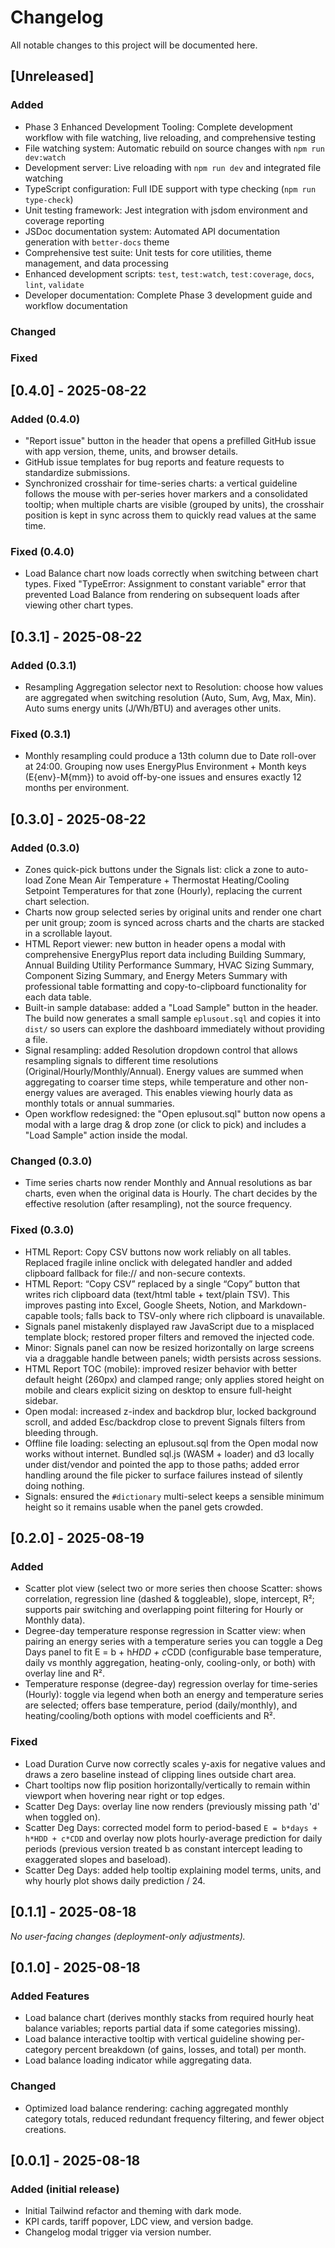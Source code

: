 # Changelog

All notable changes to this project will be documented here.

## [Unreleased]

### Added

- Phase 3 Enhanced Development Tooling: Complete development workflow with file watching, live reloading, and comprehensive testing
- File watching system: Automatic rebuild on source changes with `npm run dev:watch`
- Development server: Live reloading with `npm run dev` and integrated file watching
- TypeScript configuration: Full IDE support with type checking (`npm run type-check`)
- Unit testing framework: Jest integration with jsdom environment and coverage reporting
- JSDoc documentation system: Automated API documentation generation with `better-docs` theme
- Comprehensive test suite: Unit tests for core utilities, theme management, and data processing
- Enhanced development scripts: `test`, `test:watch`, `test:coverage`, `docs`, `lint`, `validate`
- Developer documentation: Complete Phase 3 development guide and workflow documentation

### Changed

### Fixed

## [0.4.0] - 2025-08-22

### Added (0.4.0)

- "Report issue" button in the header that opens a prefilled GitHub issue with app version, theme, units, and browser details.
- GitHub issue templates for bug reports and feature requests to standardize submissions.
- Synchronized crosshair for time-series charts: a vertical guideline follows the mouse with per-series hover markers and a consolidated tooltip; when multiple charts are visible (grouped by units), the crosshair position is kept in sync across them to quickly read values at the same time.

### Fixed (0.4.0)

- Load Balance chart now loads correctly when switching between chart types. Fixed "TypeError: Assignment to constant variable" error that prevented Load Balance from rendering on subsequent loads after viewing other chart types.

## [0.3.1] - 2025-08-22

### Added (0.3.1)

- Resampling Aggregation selector next to Resolution: choose how values are aggregated when switching resolution (Auto, Sum, Avg, Max, Min). Auto sums energy units (J/Wh/BTU) and averages other units.

### Fixed (0.3.1)

- Monthly resampling could produce a 13th column due to Date roll-over at 24:00. Grouping now uses EnergyPlus Environment + Month keys (E{env}-M{mm}) to avoid off-by-one issues and ensures exactly 12 months per environment.

## [0.3.0] - 2025-08-22

### Added (0.3.0)

- Zones quick-pick buttons under the Signals list: click a zone to auto-load Zone Mean Air Temperature + Thermostat Heating/Cooling Setpoint Temperatures for that zone (Hourly), replacing the current chart selection.
- Charts now group selected series by original units and render one chart per unit group; zoom is synced across charts and the charts are stacked in a scrollable layout.
- HTML Report viewer: new button in header opens a modal with comprehensive EnergyPlus report data including Building Summary, Annual Building Utility Performance Summary, HVAC Sizing Summary, Component Sizing Summary, and Energy Meters Summary with professional table formatting and copy-to-clipboard functionality for each data table.
- Built-in sample database: added a "Load Sample" button in the header. The build now generates a small sample `eplusout.sql` and copies it into `dist/` so users can explore the dashboard immediately without providing a file.
- Signal resampling: added Resolution dropdown control that allows resampling signals to different time resolutions (Original/Hourly/Monthly/Annual). Energy values are summed when aggregating to coarser time steps, while temperature and other non-energy values are averaged. This enables viewing hourly data as monthly totals or annual summaries.
- Open workflow redesigned: the "Open eplusout.sql" button now opens a modal with a large drag & drop zone (or click to pick) and includes a "Load Sample" action inside the modal.

### Changed (0.3.0)

- Time series charts now render Monthly and Annual resolutions as bar charts, even when the original data is Hourly. The chart decides by the effective resolution (after resampling), not the source frequency.

### Fixed (0.3.0)

- HTML Report: Copy CSV buttons now work reliably on all tables. Replaced fragile inline onclick with delegated handler and added clipboard fallback for file:// and non-secure contexts.
- HTML Report: “Copy CSV” replaced by a single “Copy” button that writes rich clipboard data (text/html table + text/plain TSV). This improves pasting into Excel, Google Sheets, Notion, and Markdown-capable tools; falls back to TSV-only where rich clipboard is unavailable.
- Signals panel mistakenly displayed raw JavaScript due to a misplaced template block; restored proper filters and removed the injected code.
- Minor: Signals panel can now be resized horizontally on large screens via a draggable handle between panels; width persists across sessions.
- HTML Report TOC (mobile): improved resizer behavior with better default height (260px) and clamped range; only applies stored height on mobile and clears explicit sizing on desktop to ensure full-height sidebar.
- Open modal: increased z-index and backdrop blur, locked background scroll, and added Esc/backdrop close to prevent Signals filters from bleeding through.
- Offline file loading: selecting an eplusout.sql from the Open modal now works without internet. Bundled sql.js (WASM + loader) and d3 locally under dist/vendor and pointed the app to those paths; added error handling around the file picker to surface failures instead of silently doing nothing.
- Signals: ensured the `#dictionary` multi-select keeps a sensible minimum height so it remains usable when the panel gets crowded.

## [0.2.0] - 2025-08-19

### Added

- Scatter plot view (select two or more series then choose Scatter: shows correlation, regression line (dashed & toggleable), slope, intercept, R²; supports pair switching and overlapping point filtering for Hourly or Monthly data).
- Degree-day temperature response regression in Scatter view: when pairing an energy series with a temperature series you can toggle a Deg Days panel to fit E = b + h*HDD + c*CDD (configurable base temperature, daily vs monthly aggregation, heating-only, cooling-only, or both) with overlay line and R².
- Temperature response (degree-day) regression overlay for time-series (Hourly): toggle via legend when both an energy and temperature series are selected; offers base temperature, period (daily/monthly), and heating/cooling/both options with model coefficients and R².

### Fixed

- Load Duration Curve now correctly scales y-axis for negative values and draws a zero baseline instead of clipping lines outside chart area.
- Chart tooltips now flip position horizontally/vertically to remain within viewport when hovering near right or top edges.
- Scatter Deg Days: overlay line now renders (previously missing path 'd' when toggled on).
- Scatter Deg Days: corrected model form to period-based `E = b*days + h*HDD + c*CDD` and overlay now plots hourly-average prediction for daily periods (previous version treated b as constant intercept leading to exaggerated slopes and baseload).
- Scatter Deg Days: added help tooltip explaining model terms, units, and why hourly plot shows daily prediction / 24.

## [0.1.1] - 2025-08-18

*No user-facing changes (deployment-only adjustments).*

## [0.1.0] - 2025-08-18

### Added Features

- Load balance chart (derives monthly stacks from required hourly heat balance variables; reports partial data if some categories missing).
- Load balance interactive tooltip with vertical guideline showing per-category percent breakdown (of gains, losses, and total) per month.
- Load balance loading indicator while aggregating data.

### Changed

- Optimized load balance rendering: caching aggregated monthly category totals, reduced redundant frequency filtering, and fewer object creations.

## [0.0.1] - 2025-08-18

### Added (initial release)

- Initial Tailwind refactor and theming with dark mode.
- KPI cards, tariff popover, LDC view, and version badge.
- Changelog modal trigger via version number.
